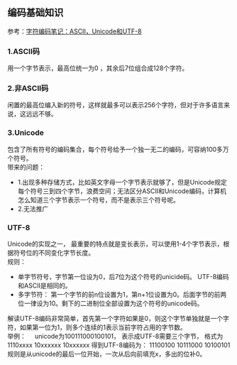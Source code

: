 ## 编码基础知识

参考：[字符编码笔记：ASCII，Unicode和UTF-8](http://www.ruanyifeng.com/blog/2007/10/ascii_unicode_and_utf-8.html)

### 1.ASCII码
用一个字节表示，最高位统一为0 ，其余后7位组合成128个字符。

### 2.非ASCII码
闲置的最高位编入新的符号，这样就最多可以表示256个字符，但对于许多语言来说，这远远不够。

### 3.Unicode
包含了所有符号的编码集合，每个符号给予一个独一无二的编码，可容纳100多万个符号。    
带来的问题：
  * 1.出现多种存储方式，比如英文字母一个字节表示就够了，但是Unicode规定每个符号三到四个字节，浪费空间；无法区分ASCII和Unicode编码，计算机怎么知道三个字节表示一个符号，而不是表示三个符号呢。
  * 2.无法推广
  
### UTF-8
Unicode的实现之一， 最重要的特点就是变长表示，可以使用1-4个字节表示，根据符号位的不同变化字节长度。    
规则：
* 单字节符号，字节第一位设为0，后7位为这个符号的unicide码。 UTF-8编码和ASCII是相同的。
* 多字节符： 第一个字节的前n位设置为1，第n+1位设置为0。后面字节的前两位一律设为10。剩下的二进制位全部设置为这个符号的unicode码。    
    
    
解读UTF-8编码非常简单，首先第一个字符如果是0，则这个字节单独就是一个字符，如果第一位为1，则多个连续的1表示当前字符占用的字节数。    
举例：    
unicode为100111000100101， 表示成UTF-8需要三个字节， 格式为 1110xxxx 10xxxxxx 10xxxxxx
得到UTF-8编码为： 11100100 10111000 10100101
规则是从unicode的最后一位开始，一次从后向前填充x，多出的位补0。

